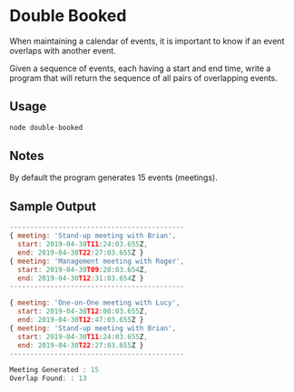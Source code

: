 # Double Booked
When maintaining a calendar of events, it is important to know if an event overlaps with another event.

Given a sequence of events, each having a start and end time, write a program that will return the sequence of all pairs of overlapping events.

## Usage
```javascript
node double-booked
```

## Notes
By default the program generates 15 events (meetings).

## Sample Output
```javascript
-------------------------------------------
{ meeting: 'Stand-up meeting with Brian',
  start: 2019-04-30T11:24:03.655Z,
  end: 2019-04-30T22:27:03.655Z }
{ meeting: 'Management meeting with Roger',
  start: 2019-04-30T09:28:03.654Z,
  end: 2019-04-30T12:31:03.654Z }
------------------------------------------- 

{ meeting: 'One-on-One meeting with Lucy',
  start: 2019-04-30T12:00:03.655Z,
  end: 2019-04-30T12:47:03.655Z }
{ meeting: 'Stand-up meeting with Brian',
  start: 2019-04-30T11:24:03.655Z,
  end: 2019-04-30T22:27:03.655Z }
------------------------------------------- 

Meeting Generated : 15
Overlap Found: : 13
```